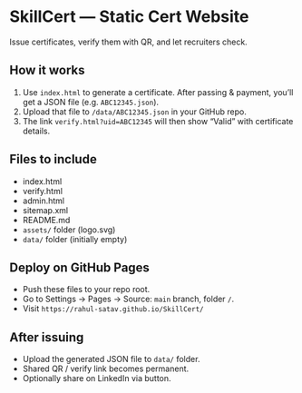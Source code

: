 # SkillCert — Static Cert Website

Issue certificates, verify them with QR, and let recruiters check.

## How it works

1. Use `index.html` to generate a certificate. After passing & payment, you’ll get a JSON file (e.g. `ABC12345.json`).
2. Upload that file to `/data/ABC12345.json` in your GitHub repo.
3. The link `verify.html?uid=ABC12345` will then show “Valid” with certificate details.

## Files to include

- index.html  
- verify.html  
- admin.html  
- sitemap.xml  
- README.md  
- `assets/` folder (logo.svg)  
- `data/` folder (initially empty)

## Deploy on GitHub Pages

- Push these files to your repo root.
- Go to Settings → Pages → Source: `main` branch, folder `/`.
- Visit `https://rahul-satav.github.io/SkillCert/`

## After issuing

- Upload the generated JSON file to `data/` folder.
- Shared QR / verify link becomes permanent.
- Optionally share on LinkedIn via button.
